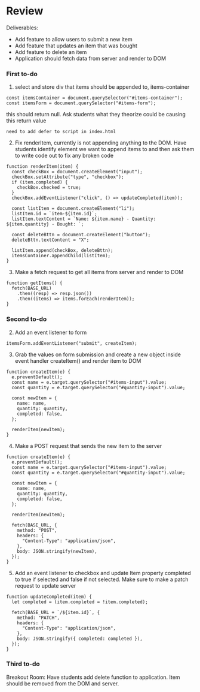 # Review

Deliverables:

- Add feature to allow users to submit a new item
- Add feature that updates an item that was bought
- Add feature to delete an item
- Application should fetch data from server and render to DOM

### First to-do

1. select and store div that items should be appended to, items-container

```
const itemsContainer = document.querySelector("#items-container");
const itemsForm = document.querySelector("#items-form");
```

this should return null. Ask students what they theorize could be causing this return value

```
need to add defer to script in index.html
```

2. Fix renderItem, currently is not appending anything to the DOM. Have students identify element we want to append items to and then ask them to write code out to fix any broken code

```
function renderItem(item) {
  const checkBox = document.createElement("input");
  checkBox.setAttribute("type", "checkbox");
  if (item.completed) {
    checkBox.checked = true;
  }
  checkBox.addEventListener("click", () => updateCompleted(item));

  const listItem = document.createElement("li");
  listItem.id = `item-${item.id}`;
  listItem.textContent = `Name: ${item.name} - Quantity: ${item.quantity} - Bought: `;

  const deleteBttn = document.createElement("button");
  deleteBttn.textContent = "X";

  listItem.append(checkBox, deleteBttn);
  itemsContainer.appendChild(listItem);
}
```

3. Make a fetch request to get all items from server and render to DOM

```
function getItems() {
  fetch(BASE_URL)
    .then((resp) => resp.json())
    .then((items) => items.forEach(renderItem));
}
```

### Second to-do

2. Add an event listener to form

```
itemsForm.addEventListener("submit", createItem);
```

3. Grab the values on form submission and create a new object inside event handler createItem() and render item to DOM

```
function createItem(e) {
  e.preventDefault();
  const name = e.target.querySelector("#items-input").value;
  const quantity = e.target.querySelector("#quantity-input").value;

  const newItem = {
    name: name,
    quantity: quantity,
    completed: false,
  };

  renderItem(newItem);
}
```

4. Make a POST request that sends the new item to the server

```
function createItem(e) {
  e.preventDefault();
  const name = e.target.querySelector("#items-input").value;
  const quantity = e.target.querySelector("#quantity-input").value;

  const newItem = {
    name: name,
    quantity: quantity,
    completed: false,
  };

  renderItem(newItem);

  fetch(BASE_URL, {
    method: "POST",
    headers: {
      "Content-Type": "application/json",
    },
    body: JSON.stringify(newItem),
  });
}
```

5. Add an event listener to checkbox and update Item property completed to true if selected and false if not selected. Make sure to make a patch request to update server

```
function updateCompleted(item) {
  let completed = (item.completed = !item.completed);

  fetch(BASE_URL + `/${item.id}`, {
    method: "PATCH",
    headers: {
      "Content-Type": "application/json",
    },
    body: JSON.stringify({ completed: completed }),
  });
}
```

### Third to-do

Breakout Room: Have students add delete function to application. Item should be removed from the DOM and server.